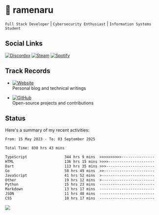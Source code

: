 # 🍜 ramenaru

`Full Stack Developer` | `Cybersecurity Enthusiast` | `Information Systems Student`

## Social Links
[![Discordxx](https://img.shields.io/badge/Discord-7289da?style=flat&logo=discord&logoColor=white)](https://discordapp.com/users/503291004200157185)
[![Steam](https://img.shields.io/badge/Steam-1b2838?style=flat&logo=steam&logoColor=white)](https://steamcommunity.com/id/ramenaru)
[![Spotify](https://img.shields.io/badge/Spotify-1ED760?logo=spotify&logoColor=white)](https://open.spotify.com/user/zehfiusachi8zilte5bqkjl2l)

## Track Records
- [![Website](https://img.shields.io/badge/Websites-FF7139?style=for-the-badge&logo=ghost&logoColor=white)](https://ramenaru.me)  
  Personal blog and technical writings

- [![GitHub](https://img.shields.io/badge/Github_Projects-181717?style=for-the-badge&logo=github&logoColor=white)](https://github.com/ramenaru)  
  Open-source projects and contributions

## Status

Here's a summary of my recent activities:

<!--START_SECTION:waka-->

```txt
From: 15 May 2023 - To: 03 September 2025

Total Time: 830 hrs 43 mins

TypeScript                 344 hrs 9 mins  >>>>>>>>>>---------------   41.43 %
HTML                       136 hrs 15 mins >>>>---------------------   16.40 %
Dart                       113 hrs 35 mins >>>----------------------   13.67 %
Go                         58 hrs 49 mins  >>-----------------------   07.08 %
JavaScript                 41 hrs 52 mins  >------------------------   05.04 %
Other                      19 hrs 12 mins  >------------------------   02.31 %
Python                     15 hrs 23 mins  -------------------------   01.85 %
Markdown                   13 hrs 17 mins  -------------------------   01.60 %
JSON                       11 hrs 48 mins  -------------------------   01.42 %
CSS                        10 hrs 17 mins  -------------------------   01.24 %
```

<!--END_SECTION:waka-->

<img src="https://github-readme-activity-graph-fjqz177.vercel.app/graph?username=ramenaru&theme=xcode"/>


